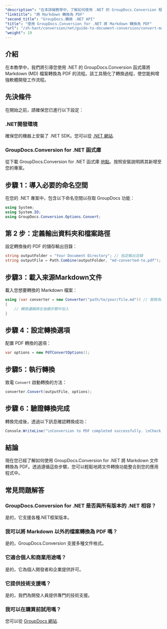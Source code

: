 ```yaml
---
"description": "在本詳細教學中，了解如何使用 .NET 的 GroupDocs.Conversion 程式庫輕鬆地將 Markdown (MD) 檔案轉換為可攜式文件格式 (PDF)。"
"linktitle": "將 Markdown 轉換為 PDF"
"second_title": "GroupDocs.轉換 .NET API"
"title": "使用 GroupDocs.Conversion for .NET 將 Markdown 轉換為 PDF"
"url": "/zh-hant/conversion/net/guide-to-document-conversion/convert-markdown-to-pdf/"
"weight": 19
---
```


## 介紹

在本教學中，我們將引導您使用 .NET 的 GroupDocs.Conversion 函式庫將 Markdown (MD) 檔案轉換為 PDF 的流程。該工具簡化了轉換過程，使您能夠增強軟體開發工作流程。

## 先決條件

在開始之前，請確保您已進行以下設定：

### .NET開發環境
確保您的機器上安裝了 .NET SDK。您可以從 [.NET 網站](https://dotnet。microsoft.com/download).

### GroupDocs.Conversion for .NET 函式庫
從下載 GroupDocs.Conversion for .NET 函式庫 [地點](https://releases.groupdocs.com/conversion/net/)。按照安裝說明將其新增至您的專案。

## 步驟 1：導入必要的命名空間
在您的 .NET 專案中，包含以下命名空間以存取 GroupDocs 功能：

```csharp
using System;
using System.IO;
using GroupDocs.Conversion.Options.Convert;
```

## 第 2 步：定義輸出資料夾和檔案路徑
設定轉換後的 PDF 的儲存輸出目錄：

```csharp
string outputFolder = "Your Document Directory"; // 指定輸出目錄
string outputFile = Path.Combine(outputFolder, "md-converted-to.pdf");
```

## 步驟3：載入來源Markdown文件
載入您想要轉換的 Markdown 檔案：

```csharp
using (var converter = new Converter("path/to/your/file.md")) // 替換為您的 MD 文件路徑
{
    // 轉換邏輯將在後續步驟中加入
}
```

## 步驟 4：設定轉換選項
配置 PDF 轉換的選項：

```csharp
var options = new PdfConvertOptions();
```

## 步驟5：執行轉換
致電 `Convert` 啟動轉換的方法：

```csharp
converter.Convert(outputFile, options);
```

## 步驟 6：驗證轉換完成
轉換完成後，透過以下訊息確認轉換成功：

```csharp
Console.WriteLine("\nConversion to PDF completed successfully. \nCheck output in {0}", outputFolder);
```

## 結論
現在您已經了解如何使用 GroupDocs.Conversion for .NET 將 Markdown 文件轉換為 PDF。透過遵循這些步驟，您可以輕鬆地將文件轉換功能整合到您的應用程式中。

## 常見問題解答

### GroupDocs.Conversion for .NET 是否與所有版本的 .NET 相容？
是的，它支援各種.NET框架版本。

### 我可以將 Markdown 以外的檔案轉換為 PDF 嗎？
是的，GroupDocs.Conversion 支援多種文件格式。

### 它適合個人和商業用途嗎？
是的，它為個人開發者和企業提供許可。

### 它提供技術支援嗎？
是的，我們為開發人員提供專門的技術支援。

### 我可以在購買前試用嗎？
您可以從 [GroupDocs 網站](https://releases。groupdocs.com/conversion/net/).